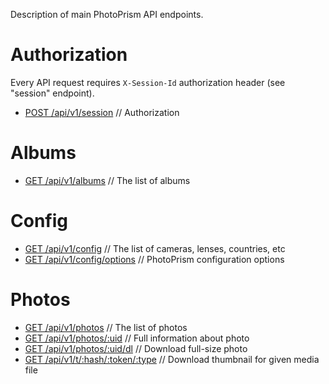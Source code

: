 Description of main PhotoPrism API endpoints.

# Authorization
Every API request requires `X-Session-Id` authorization header (see "session" endpoint).

- [POST /api/v1/session](auth/create-session.md) // Authorization

# Albums
- [GET /api/v1/albums](albums/get-albums.md) // The list of albums

# Config
- [GET /api/v1/config](config/get-config.md) // The list of cameras, lenses, countries, etc
- [GET /api/v1/config/options](config/get-config-options.md) // PhotoPrism configuration options

# Photos
- [GET /api/v1/photos](photos/get-photos.md) // The list of photos
- [GET /api/v1/photos/:uid](photos/get-photo.md) // Full information about photo
- [GET /api/v1/photos/:uid/dl](photos/get-photo-download.md) // Download full-size photo
- [GET /api/v1/t/:hash/:token/:type](photos/get-thumb.md) // Download thumbnail for given media file